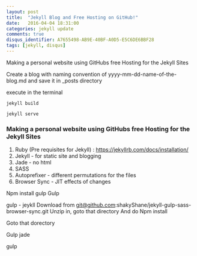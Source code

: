 ```yaml
---
layout: post
title:  "Jekyll Blog and Free Hosting on GitHub!"
date:   2016-04-04 18:31:00
categories: jekyll update
comments: true
disqus_identifier: A7655498-AB9E-40BF-A0D5-E5C6DE6BBF28
tags: [jekyll, disqus]
---
```


Making a personal website using GitHubs free Hosting for the Jekyll Sites

Create a blog with naming convention of yyyy-mm-dd-name-of-the-blog.md and save it in \_posts directory

execute in the terminal

```
jekyll build
```

```
jekyll serve
```

### Making a personal website using GitHubs free Hosting for the Jekyll Sites

1. Ruby (Pre requisites for Jekyll) : https://jekyllrb.com/docs/installation/
2. Jekyll - for static site and blogging
3. Jade - no html
4. SASS
5. Autoprefixer - different permutations for the files
6. Browser Sync - JIT effects of changes


Npm install gulp
Gulp


gulp - jeykll
Download from git@github.com:shakyShane/jekyll-gulp-sass-browser-sync.git
Unzip in, goto that directory
And do
Npm install

Goto that dorectory

Gulp jade

gulp
